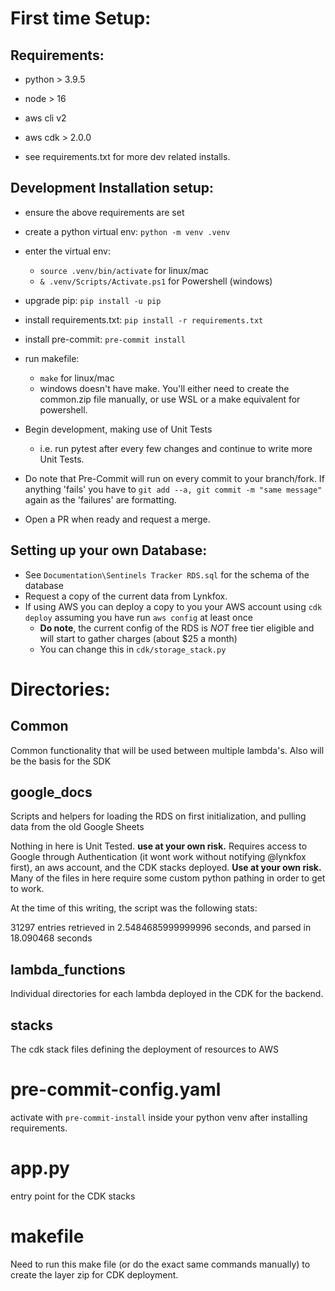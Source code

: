 
# First time Setup:

## Requirements:

* python > 3.9.5
* node > 16
* aws cli v2
* aws cdk > 2.0.0

* see requirements.txt for more dev related installs.


## Development Installation setup:

* ensure the above requirements are set
* create a python virtual env: `python -m venv .venv`
* enter the virtual env:
    * `source .venv/bin/activate` for linux/mac
    * `& .venv/Scripts/Activate.ps1` for Powershell (windows)
* upgrade pip: `pip install -u pip`
* install requirements.txt: `pip install -r requirements.txt`
* install pre-commit: `pre-commit install`
* run makefile:
    * `make` for linux/mac
    * windows doesn't have make. You'll either need to create the common.zip file manually, or use WSL or a make equivalent for powershell.

* Begin development, making use of Unit Tests
    * i.e. run pytest after every few changes and continue to write more Unit Tests.
* Do note that Pre-Commit will run on every commit to your branch/fork. If anything 'fails' you have to `git add --a, git commit -m "same message"` again as the 'failures' are formatting.
* Open a PR when ready and request a merge.

## Setting up your own Database:

* See `Documentation\Sentinels Tracker RDS.sql` for the schema of the database
* Request a copy of the current data from Lynkfox.
* If using AWS you can deploy a copy to you your AWS account using `cdk deploy` assuming you have run `aws config` at least once
    * **Do note**, the current config of the RDS is _*NOT*_ free tier eligible and will start to gather charges (about $25 a month)
    * You can change this in `cdk/storage_stack.py`


# Directories:

## Common

Common functionality that will be used between multiple lambda's. Also will be the basis for the SDK


## google_docs

Scripts and helpers for loading the RDS on first initialization, and pulling data from the old Google Sheets

Nothing in here is Unit Tested. **use at your own risk.** Requires access to Google through Authentication (it wont work without notifying @lynkfox first), an aws account, and the CDK stacks deployed. **Use at your own risk.** Many of the files in here require some custom python pathing in order to get to work.

At the time of this writing, the script was the following stats:

31297 entries retrieved in 2.5484685999999996 seconds, and parsed in 18.090468 seconds

## lambda_functions

Individual directories for each lambda deployed in the CDK for the backend.

## stacks

The cdk stack files defining the deployment of resources to AWS

# pre-commit-config.yaml

activate with `pre-commit-install` inside your python venv after installing requirements.

# app.py

entry point for the CDK stacks

# makefile
Need to run this make file (or do the exact same commands manually) to create the layer zip for CDK deployment.
